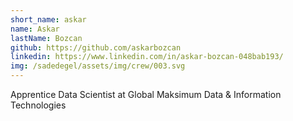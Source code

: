 ```yaml
---
short_name: askar
name: Askar
lastName: Bozcan
github: https://github.com/askarbozcan
linkedin: https://www.linkedin.com/in/askar-bozcan-048bab193/
img: /sadedegel/assets/img/crew/003.svg
---
```


Apprentice Data Scientist at Global Maksimum Data & Information Technologies
